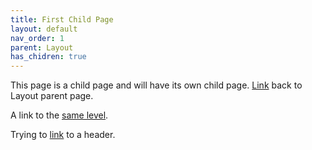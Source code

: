 ```yaml
---
title: First Child Page
layout: default
nav_order: 1
parent: Layout
has_chidren: true
---
```


This page is a child page and will have its own child page. [Link](/docs/layout/layout.md) back to Layout parent page.

A link to the [same level](/docs/layout/subcategory/child-2.md). 

Trying to [link](../layout.md#layout-header) to a header. 